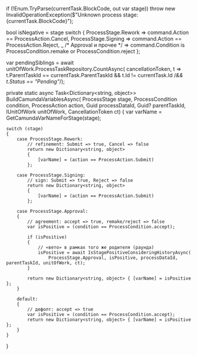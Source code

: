 if (!Enum.TryParse<ProcessStage>(currentTask.BlockCode, out var stage))
    throw new InvalidOperationException($"Unknown process stage: {currentTask.BlockCode}");



bool isNegative = stage switch
{
    ProcessStage.Rework   => command.Action == ProcessAction.Cancel,
    ProcessStage.Signing  => command.Action == ProcessAction.Reject,
    _ /* Approval и прочее */ => command.Condition is ProcessCondition.remake or ProcessCondition.reject
};




var pendingSiblings = await unitOfWork.ProcessTaskRepository.CountAsync(
    cancellationToken,
    t => t.ParentTaskId == currentTask.ParentTaskId && t.Id != currentTask.Id /*&& t.Status == "Pending"*/);



private static async Task<Dictionary<string, object>> BuildCamundaVariablesAsync(
    ProcessStage stage,
    ProcessCondition condition,
    ProcessAction action,
    Guid processDataId,
    Guid? parentTaskId,
    IUnitOfWork unitOfWork,
    CancellationToken ct)
{
    var varName = GetCamundaVarNameForStage(stage);

    switch (stage)
    {
        case ProcessStage.Rework:
            // refinement: Submit => true, Cancel => false
            return new Dictionary<string, object>
            {
                [varName] = (action == ProcessAction.Submit)
            };

        case ProcessStage.Signing:
            // sign: Submit => true, Reject => false
            return new Dictionary<string, object>
            {
                [varName] = (action == ProcessAction.Submit)
            };

        case ProcessStage.Approval:
        {
            // agreement: accept => true, remake/reject => false
            var isPositive = (condition == ProcessCondition.accept);

            if (isPositive)
            {
                // «вето» в рамках того же родителя (раунда)
                isPositive = await IsStagePositiveConsideringHistoryAsync(
                    ProcessStage.Approval, isPositive, processDataId, parentTaskId, unitOfWork, ct);
            }

            return new Dictionary<string, object> { [varName] = isPositive };
        }

        default:
        {
            // дефолт: accept => true
            var isPositive = (condition == ProcessCondition.accept);
            return new Dictionary<string, object> { [varName] = isPositive };
        }
    }
}




